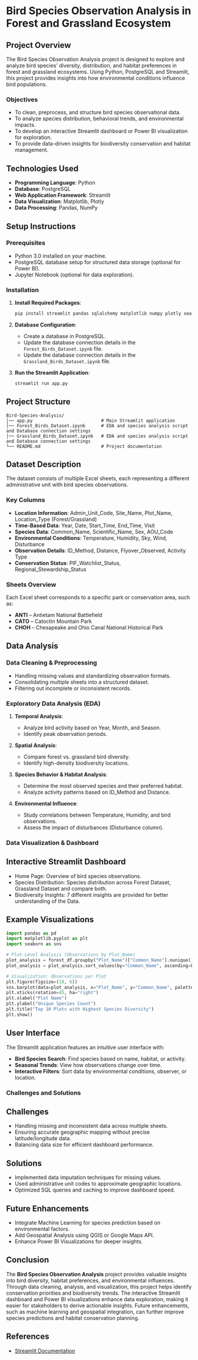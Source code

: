 # Bird Species Observation Analysis in Forest and Grassland Ecosystem

## Project Overview
The Bird Species Observation Analysis project is designed to explore and analyze bird species' diversity, distribution, and habitat preferences in forest and grassland ecosystems. Using Python, PostgreSQL and Streamlit, this project provides insights into how environmental conditions influence bird populations.

### Objectives
- To clean, preprocess, and structure bird species observational data.
- To analyze species distribution, behavioral trends, and environmental impacts.
- To develop an interactive Streamlit dashboard or Power BI visualization for exploration.
- To provide data-driven insights for biodiversity conservation and habitat management.

## Technologies Used
- **Programming Language**: Python
- **Database**: PostgreSQL
- **Web Application Framework**: Streamlit
- **Data Visualization**: Matplotlib, Plotly
- **Data Processing**: Pandas, NumPy

## Setup Instructions

### Prerequisites
- Python 3.0 installed on your machine.
- PostgreSQL database setup for structured data storage (optional for Power BI).
- Jupyter Notebook (optional for data exploration).

### Installation
1. **Install Required Packages**:
   ```bash
   pip install streamlit pandas sqlalchemy matplotlib numpy plotly seaborn 
   ```
2. **Database Configuration**:
   - Create a database in PostgreSQL.
   - Update the database connection details in the `Forest_Birds_Dataset.ipynb` file.
   - Update the database connection details in the `Grassland_Birds_Dataset.ipynb` file.

3. **Run the Streamlit Application**:
   ```bash
   streamlit run app.py
   ```
   
## Project Structure
```
Bird-Species-Analysis/
│── app.py                          # Main Streamlit application
│── Forest_Birds_Dataset.ipynb      # EDA and species analysis script and Database connection settings
│── Grassland_Birds_Dataset.ipynb   # EDA and species analysis script and Database connection settings
└── README.md                       # Project documentation
```

## Dataset Description
The dataset consists of multiple Excel sheets, each representing a different administrative unit with bird species observations.

### Key Columns
- **Location Information**: Admin_Unit_Code, Site_Name, Plot_Name, Location_Type (Forest/Grassland)
- **Time-Based Data**: Year, Date, Start_Time, End_Time, Visit
- **Species Data**: Common_Name, Scientific_Name, Sex, AOU_Code
- **Environmental Conditions**: Temperature, Humidity, Sky, Wind, Disturbance
- **Observation Details**: ID_Method, Distance, Flyover_Observed, Activity Type
- **Conservation Status**: PIF_Watchlist_Status, Regional_Stewardship_Status

### Sheets Overview
Each Excel sheet corresponds to a specific park or conservation area, such as:
- **ANTI** – Antietam National Battlefield
- **CATO** – Catoctin Mountain Park
- **CHOH** – Chesapeake and Ohio Canal National Historical Park

## Data Analysis

### Data Cleaning & Preprocessing
- Handling missing values and standardizing observation formats.
- Consolidating multiple sheets into a structured dataset.
- Filtering out incomplete or inconsistent records.

### Exploratory Data Analysis (EDA)
1. **Temporal Analysis**:
   - Analyze bird activity based on Year, Month, and Season.
   - Identify peak observation periods.

2. **Spatial Analysis**:
   - Compare forest vs. grassland bird diversity.
   - Identify high-density biodiversity locations.

3. **Species Behavior & Habitat Analysis**:
   - Determine the most observed species and their preferred habitat.
   - Analyze activity patterns based on ID_Method and Distance.

4. **Environmental Influence**:
   - Study correlations between Temperature, Humidity, and bird observations.
   - Assess the impact of disturbances (Disturbance column).

### Data Visualization & Dashboard

## Interactive Streamlit Dashboard
- Home Page: Overview of bird species observations.
- Species Distribution: Species distribution across Forest Dataset, Grassland Dataset and compare both.
- Biodiversity Insights: 7 different insights are provided for better understanding of the Data.

## Example Visualizations
```python
import pandas as pd
import matplotlib.pyplot as plt
import seaborn as sns

# Plot-Level Analysis (Observations by Plot_Name)
plot_analysis = forest_df.groupby("Plot_Name")["Common_Name"].nunique().reset_index()
plot_analysis = plot_analysis.sort_values(by="Common_Name", ascending=False).head(10)  # Top 10 plots

# Visualization: Observations per Plot
plt.figure(figsize=(10, 6))
sns.barplot(data=plot_analysis, x="Plot_Name", y="Common_Name", palette="mako")
plt.xticks(rotation=45, ha="right")
plt.xlabel("Plot Name")
plt.ylabel("Unique Species Count")
plt.title("Top 10 Plots with Highest Species Diversity")
plt.show()
```

## User Interface
The Streamlit application features an intuitive user interface with:
- **Bird Species Search**: Find species based on name, habitat, or activity.
- **Seasonal Trends**: View how observations change over time.
- **Interactive Filters**: Sort data by environmental conditions, observer, or location.

### Challenges and Solutions

## Challenges
-  Handling missing and inconsistent data across multiple sheets.
- Ensuring accurate geographic mapping without precise latitude/longitude data.
- Balancing data size for efficient dashboard performance.

## Solutions
- Implemented data imputation techniques for missing values.
- Used administrative unit codes to approximate geographic locations.
- Optimized SQL queries and caching to improve dashboard speed.

## Future Enhancements
- Integrate Machine Learning for species prediction based on environmental factors.
- Add Geospatial Analysis using QGIS or Google Maps API.
- Enhance Power BI Visualizations for deeper insights.

## Conclusion
The **Bird Species Observation Analysis** project provides valuable insights into bird diversity, habitat preferences, and environmental influences. Through data cleaning, analysis, and visualization, this project helps identify conservation priorities and biodiversity trends. The interactive Streamlit dashboard and Power BI visualizations enhance data exploration, making it easier for stakeholders to derive actionable insights. Future enhancements, such as machine learning and geospatial integration, can further improve species predictions and habitat conservation planning.

## References
- [Streamlit Documentation](https://docs.streamlit.io/)
